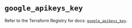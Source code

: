 # `google_apikeys_key`

Refer to the Terraform Registry for docs: [`google_apikeys_key`](https://registry.terraform.io/providers/hashicorp/google/6.2.0/docs/resources/apikeys_key).
